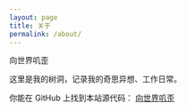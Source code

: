 ```yaml
---
layout: page
title: 关于
permalink: /about/
---
```


向世界叽歪

这里是我的树洞，记录我的奇思异想、工作日常。

你能在 GitHub 上找到本站源代码：
[向世界叽歪](https://github.com/Jeff-Tian/gy)
